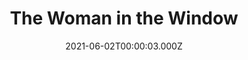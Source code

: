 ---
title: "The Woman in the Window"
year: 2021
date: 2021-06-02T00:00:03.000Z
permalink: /almanac/movies/2021-06-02-the-woman-in-the-window/index.html
link: https://letterboxd.com/rknightuk/film/the-woman-in-the-window-2021/
rating: 1
---